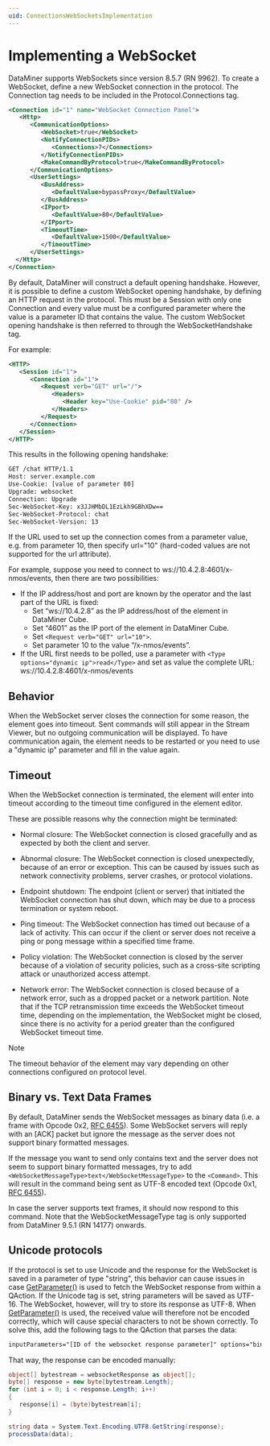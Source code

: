 ```yaml
---
uid: ConnectionsWebSocketsImplementation
---
```


# Implementing a WebSocket

DataMiner supports WebSockets since version 8.5.7 (RN 9962). To create a WebSocket, define a new WebSocket connection in the protocol. The Connection tag needs to be included in the Protocol.Connections tag.

```xml
<Connection id="1" name="WebSocket Connection Panel">
   <Http>
      <CommunicationOptions>
         <WebSocket>true</WebSocket>
         <NotifyConnectionPIDs>
            <Connections>7</Connections>
         </NotifyConnectionPIDs>
         <MakeCommandByProtocol>true</MakeCommandByProtocol>
      </CommunicationOptions>
      <UserSettings>
         <BusAddress>
            <DefaultValue>bypassProxy</DefaultValue>
         </BusAddress>
         <IPport>
            <DefaultValue>80</DefaultValue>
         </IPport>
         <TimeoutTime>
            <DefaultValue>1500</DefaultValue>
         </TimeoutTime>
      </UserSettings>
  </Http>
</Connection>
```

By default, DataMiner will construct a default opening handshake. However, it is possible to define a custom WebSocket opening handshake, by defining an HTTP request in the protocol. This must be a Session with only one Connection and every value must be a configured parameter where the value is a parameter ID that contains the value. The custom WebSocket opening handshake is then referred to through the WebSocketHandshake tag.

For example:

```xml
<HTTP>
   <Session id="1">
      <Connection id="1">
         <Request verb="GET" url="/">
            <Headers>
               <Header key="Use-Cookie" pid="80" />
            </Headers>
         </Request>
      </Connection>
   </Session>
</HTTP>
```

This results in the following opening handshake:

```xml
GET /chat HTTP/1.1
Host: server.example.com
Use-Cookie: [value of parameter 80]
Upgrade: websocket
Connection: Upgrade
Sec-WebSocket-Key: x3JJHMbDL1EzLkh9GBhXDw==
Sec-WebSocket-Protocol: chat
Sec-WebSocket-Version: 13
```

If the URL used to set up the connection comes from a parameter value, e.g. from parameter 10, then specify url="10" (hard-coded values are not supported for the url attribute).

For example, suppose you need to connect to ws://10.4.2.8:4601/x-nmos/events, then there are two possibilities:

- If the IP address/host and port are known by the operator and the last part of the URL is fixed:
  - Set “ws://10.4.2.8” as the IP address/host of the element in DataMiner Cube.
  - Set “4601” as the IP port of the element in DataMiner Cube.
  - Set `<Request verb="GET" url="10">`.
  - Set parameter 10 to the value “/x-nmos/events”.
- If the URL first needs to be polled, use a parameter with `<Type options="dynamic ip">read</Type>` and set as value the complete URL: ws://10.4.2.8:4601/x-nmos/events

## Behavior

When the WebSocket server closes the connection for some reason, the element goes into timeout. Sent commands will still appear in the Stream Viewer, but no outgoing communication will be displayed. To have communication again, the element needs to be restarted or you need to use a "dynamic ip" parameter and fill in the value again.

## Timeout

When the WebSocket connection is terminated, the element will enter into timeout according to the timeout time configured in the element editor.

These are possible reasons why the connection might be terminated:

- Normal closure: The WebSocket connection is closed gracefully and as expected by both the client and server.

- Abnormal closure: The WebSocket connection is closed unexpectedly, because of an error or exception. This can be caused by issues such as network connectivity problems, server crashes, or protocol violations.

- Endpoint shutdown: The endpoint (client or server) that initiated the WebSocket connection has shut down, which may be due to a process termination or system reboot.

- Ping timeout: The WebSocket connection has timed out because of a lack of activity. This can occur if the client or server does not receive a ping or pong message within a specified time frame.

- Policy violation: The WebSocket connection is closed by the server because of a violation of security policies, such as a cross-site scripting attack or unauthorized access attempt.

- Network error: The WebSocket connection is closed because of a network error, such as a dropped packet or a network partition. Note that if the TCP retransmission time exceeds the WebSocket timeout time, depending on the implementation, the WebSocket might be closed, since there is no activity for a period greater than the configured WebSocket timeout time.

> [!NOTE]
> The timeout behavior of the element may vary depending on other connections configured on protocol level.

## Binary vs. Text Data Frames

By default, DataMiner sends the WebSocket messages as binary data (i.e. a frame with Opcode 0x2, [RFC 6455](https://datatracker.ietf.org/doc/html/rfc6455#section-11.8)). Some WebSocket servers will reply with an \[ACK\] packet but ignore the message as the server does not support binary formatted messages.

If the message you want to send only contains text and the server does not seem to support binary formatted messages, try to add `<WebSocketMessageType>text</WebSocketMessageType>` to the `<Command>`. This will result in the command being sent as UTF-8 encoded text (Opcode 0x1, [RFC 6455](https://datatracker.ietf.org/doc/html/rfc6455#section-11.8)). 

In case the server supports text frames, it should now respond to this command. Note that the WebSocketMessageType tag is only supported from DataMiner 9.5.1 (RN 14177) onwards.

## Unicode protocols

If the protocol is set to use Unicode and the response for the WebSocket is saved in a parameter of type "string", this behavior can cause issues in case [GetParameter()](xref:Skyline.DataMiner.Scripting.SLProtocol.GetParameter(System.Int32)) is used to fetch the WebSocket response from within a QAction. If the Unicode tag is set, string parameters will be saved as UTF-16. The WebSocket, however, will try to store its response as UTF-8. When [GetParameter()](xref:Skyline.DataMiner.Scripting.SLProtocol.GetParameter(System.Int32)) is used, the received value will therefore not be encoded correctly, which will cause special characters to not be shown correctly. To solve this, add the following tags to the QAction that parses the data:

```xml
inputParameters="[ID of the websocket response parameter]" options="binary"
```

That way, the response can be encoded manually:

```cs
object[] bytestream = websocketResponse as object[];
byte[] response = new byte[bytestream.Length];
for (int i = 0; i < response.Length; i++)
{
   response[i] = (byte)bytestream[i];
}

string data = System.Text.Encoding.UTF8.GetString(response);
processData(data);
```
